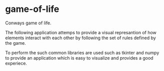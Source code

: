 # game-of-life
Conways game of life.

The following application attemps to provide a visual represantion of how elements 
interact with each other by following the set of rules defined by the game.

To perform the such common libraries are used such as tkinter and numpy to provide 
an application which is easy to visualize and provides a good experiece.
